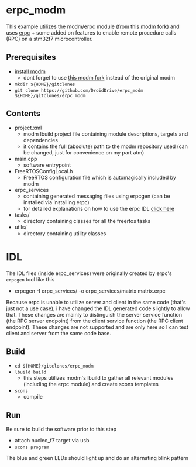 # erpc_modm

This example utilizes the modm/erpc module ([from this modm fork](https://github.com/DroidDrive/modm/tree/erpc)) and uses [erpc](https://github.com/EmbeddedRPC/erpc) + some added on features to enable remote procedure calls (RPC) on a stm32f7 microcontroller.



## Prerequisites

* [install modm](https://modm.io/guide/installation/)
  * dont forget to use [this modm fork](https://github.com/DroidDrive/modm/tree/erpc)  instead of the original modm
* `mkdir ${HOME}/gitclones`
* `git clone https://github.com/DroidDrive/erpc_modm ${HOME}/gitclones/erpc_modm`

## Contents

* project.xml
  * modm lbuild project file containing module descriptions, targets and dependencies
  * it contains the full (absolute) path to the modm repository used (can be changed, just for convenience on my part atm)
* main.cpp
  * software entrypoint
* FreeRTOSConfigLocal.h
  * FreeRTOS configuration file which is automagically included by modm
* erpc_services
  * containing generated messaging files using erpcgen (can be installed via installing erpc)
  * for detailed explanations on how to use the erpc IDL [click here](https://github.com/EmbeddedRPC/erpc/wiki)
* tasks/
  * directory containing classes for all the freertos tasks
* utils/
  * directory containing utility classes

# IDL

The IDL files (inside erpc_services) were originally created by erpc's `erpcgen` tool like this

* erpcgen -I erpc_services/ -o erpc_services/matrix matrix.erpc

Because erpc is unable to utilize server and client in the same code (that's just not a use case), i have changed the IDL generated code slightly to allow that. These changes are mainly to distinguish the server service function (the RPC server endpoint) from the client service function (the RPC client endpoint). These changes are not supported and are only here so I can test client and server from the same code base. 

## Build

* `cd ${HOME}/gitclones/erpc_modm`
* `lbuild build`
  * this steps utilizes modm's lbuild to gather all relevant modules (including the erpc module) and create scons templates
* `scons`
  * compile

## Run

Be sure to build the software prior to this step

* attach nucleo_f7 target via usb
* `scons program`

The blue and green LEDs should light up and do an alternating blink pattern

